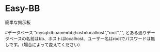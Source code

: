 # Easy-BB
簡単な掲示板

#データベース
"mysql:dbname=bb;host=localhost","root","", とある通りデータベースの名前はbb、ホストはlocalhost、ユーザー名はrootでパスワードは無しです。（場合によって変えてください）
